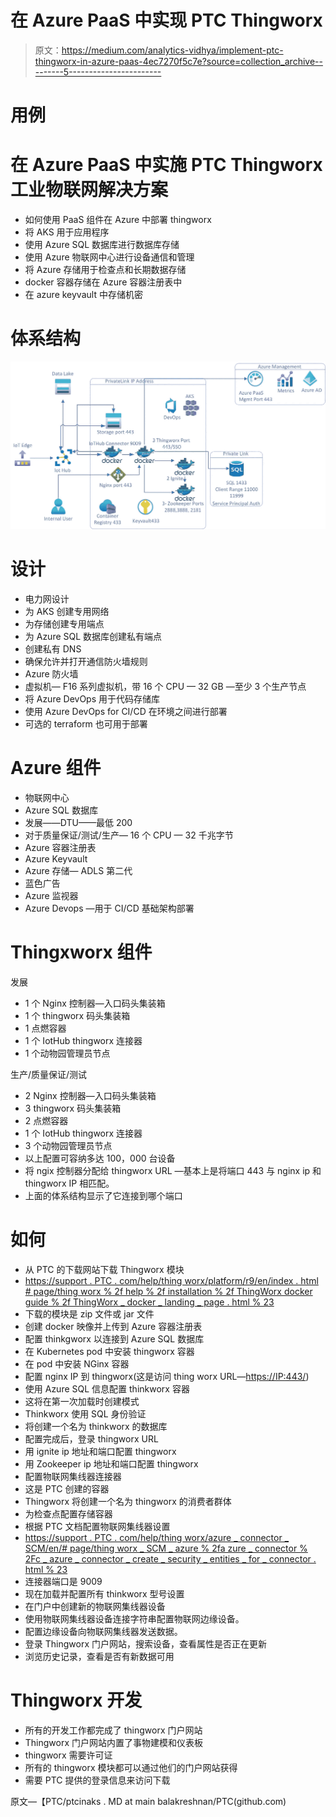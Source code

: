# 在 Azure PaaS 中实现 PTC Thingworx

> 原文：<https://medium.com/analytics-vidhya/implement-ptc-thingworx-in-azure-paas-4ec7270f5c7e?source=collection_archive---------5----------------------->

# 用例

# 在 Azure PaaS 中实施 PTC Thingworx 工业物联网解决方案

*   如何使用 PaaS 组件在 Azure 中部署 thingworx
*   将 AKS 用于应用程序
*   使用 Azure SQL 数据库进行数据库存储
*   使用 Azure 物联网中心进行设备通信和管理
*   将 Azure 存储用于检查点和长期数据存储
*   docker 容器存储在 Azure 容器注册表中
*   在 azure keyvault 中存储机密

# 体系结构

![](img/59270042726f92b55dde424f039d654e.png)

# 设计

*   电力网设计
*   为 AKS 创建专用网络
*   为存储创建专用端点
*   为 Azure SQL 数据库创建私有端点
*   创建私有 DNS
*   确保允许并打开通信防火墙规则
*   Azure 防火墙
*   虚拟机— F16 系列虚拟机，带 16 个 CPU — 32 GB —至少 3 个生产节点
*   将 Azure DevOps 用于代码存储库
*   使用 Azure DevOps for CI/CD 在环境之间进行部署
*   可选的 terraform 也可用于部署

# Azure 组件

*   物联网中心
*   Azure SQL 数据库
*   发展——DTU——最低 200
*   对于质量保证/测试/生产— 16 个 CPU — 32 千兆字节
*   Azure 容器注册表
*   Azure Keyvault
*   Azure 存储— ADLS 第二代
*   蓝色广告
*   Azure 监视器
*   Azure Devops —用于 CI/CD 基础架构部署

# Thingxworx 组件

发展

*   1 个 Nginx 控制器—入口码头集装箱
*   1 个 thingworx 码头集装箱
*   1 点燃容器
*   1 个 IotHub thingworx 连接器
*   1 个动物园管理员节点

生产/质量保证/测试

*   2 Nginx 控制器—入口码头集装箱
*   3 thingworx 码头集装箱
*   2 点燃容器
*   1 个 IotHub thingworx 连接器
*   3 个动物园管理员节点
*   以上配置可容纳多达 100，000 台设备
*   将 ngix 控制器分配给 thingworx URL —基本上是将端口 443 与 nginx ip 和 thingworx IP 相匹配。
*   上面的体系结构显示了它连接到哪个端口

# 如何

*   从 PTC 的下载网站下载 Thingworx 模块
*   [https://support . PTC . com/help/thing worx/platform/r9/en/index . html # page/thing worx % 2f help % 2f installation % 2f ThingWorx docker guide % 2f ThingWorx _ docker _ landing _ page . html % 23](https://support.ptc.com/help/thingworx/platform/r9/en/index.html#page/ThingWorx%2FHelp%2FInstallation%2FThingWorxDockerGuide%2Fthingworx_docker_landing_page.html%23)
*   下载的模块是 zip 文件或 jar 文件
*   创建 docker 映像并上传到 Azure 容器注册表
*   配置 thinkgworx 以连接到 Azure SQL 数据库
*   在 Kubernetes pod 中安装 thingworx 容器
*   在 pod 中安装 NGinx 容器
*   配置 nginx IP 到 thingworx(这是访问 thing worx URL—[https://IP:443/](https://ip/))
*   使用 Azure SQL 信息配置 thinkworx 容器
*   这将在第一次加载时创建模式
*   Thinkworx 使用 SQL 身份验证
*   将创建一个名为 thinkworx 的数据库
*   配置完成后，登录 thingworx URL
*   用 ignite ip 地址和端口配置 thingworx
*   用 Zookeeper ip 地址和端口配置 thingworx
*   配置物联网集线器连接器
*   这是 PTC 创建的容器
*   Thingworx 将创建一个名为 thingworx 的消费者群体
*   为检查点配置存储容器
*   根据 PTC 文档配置物联网集线器设置
*   [https://support . PTC . com/help/thing worx/azure _ connector _ SCM/en/# page/thing worx _ SCM _ azure % 2fa zure _ connector % 2Fc _ azure _ connector _ create _ security _ entities _ for _ connector . html % 23](https://support.ptc.com/help/thingworx/azure_connector_scm/en/#page/thingworx_scm_azure%2Fazure_connector%2Fc_azure_connector_create_security_entities_for_connector.html%23)
*   连接器端口是 9009
*   现在加载并配置所有 thinkworx 型号设置
*   在门户中创建新的物联网集线器设备
*   使用物联网集线器设备连接字符串配置物联网边缘设备。
*   配置边缘设备向物联网集线器发送数据。
*   登录 Thingworx 门户网站，搜索设备，查看属性是否正在更新
*   浏览历史记录，查看是否有新数据可用

# Thingworx 开发

*   所有的开发工作都完成了 thingworx 门户网站
*   Thingworx 门户网站内置了事物建模和仪表板
*   thingworx 需要许可证
*   所有的 thingworx 模块都可以通过他们的门户网站获得
*   需要 PTC 提供的登录信息来访问下载

原文—【PTC/ptcinaks . MD at main balakreshnan/PTC(github.com)